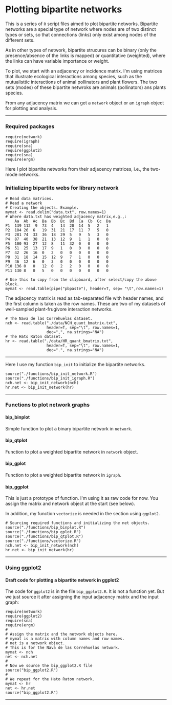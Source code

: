 Plotting bipartite networks
========================================================

This is a series of `R` script files aimed to plot bipartite networks. Bipartite networks are a special type of network where nodes are of two distinct types or sets, so that connections (links) only exist among nodes of the different sets.

As in other types of network, bipartite strucures can be binary (only the presence/absence of the links is mapped) or quantitative (weighted), where the links can have variable importance or weight.

To plot, we start with an adjacency or incidence matrix. I'm using matrices that illustrate ecological interactions among species, such as the mutualisttic interactions of animal pollinators and plant flowers. The two sets (modes) of these bipartite netwroks are animals (pollinators) ans plants species.

From any adjacency matrix we can get a `network` object or an `igraph` object for plotting and analysis. 

-----------------------------------------------------------------------------
### Required packages
```{r packages, echo=T, eval=TRUE, message=FALSE, warning=FALSE}
require(network)
require(igraph)
require(sna)
require(ggplot2)
require(sna)
require(ergm)
```

Here I plot bipartite networks from their adjacency matrices, i.e., the two-mode networks.

### Initializing bipartite webs for library network

```{r input_data, eval=FALSE, echo=TRUE}
# Read data matrices.
# Read a network
# Creating the objects. Example. 
mymat <- read.delim("data.txt", row.names=1)
# Where data.txt has weighted adjacency matrix,e.g.,:
    Aa  Ab	Ac	Ba	Bb	Bc	Bd	Ca	Cb	Cc	Da
P1	139	112	 9	73	4	14	20	14	5	2	1
P2	184	26	6	19	31	21	17	11	7	5	0
P3	281	74	33	36	18	29	5	9	5	3	0
P4	87	40	38	21	13	12	9	1	1	0	0
P5	100	93	27	12	8	11	32	0	0	0	0
P6	51	25	13	17	9	1	0	0	0	0	0
P7	42	26	16	0	2	0	0	0	0	0	0
P8	31	18	14	15	12	9	7	1	0	0	0
P9	46	12	6	0	3	0	0	0	0	0	0
P10	136	0	0	12	0	2	2	0	0	0	0
P11	130	8	0	5	0	0	0	0	0	0	0

# Use this to copy from the clipboard, after select/copy the above block.
mymat <- read.table(pipe("pbpaste"), header=T, sep= "\t",row.names=1)
```

The adjacency matrix is read as tab-separated file with header names, and the first column is taken as the row names. These are two of my datasets of well-sampled plant-frugivore interaction networks.

```{r read_data, eval=TRUE, echo=TRUE}
# The Nava de las Correhuelas dataset.
nch <- read.table("./data/NCH_quant_bmatrix.txt", 
                  header=T, sep="\t", row.names=1,
                  dec=",", na.strings="NA")
# The Hato Raton dataset.
hr <- read.table("./data/HR_quant_bmatrix.txt", 
                  header=T, sep="\t", row.names=1,
                  dec=".", na.strings="NA")
```

----------------------------------------------------------------------------
Here I use my function `bip_init` to initialize the bipartite networks.

```{r init_graphs, eval=TRUE, echo=TRUE}
source("./functions/bip_init_network.R")
source("./functions/bip_init_igraph.R")
nch.net <- bip_init_network(nch) 
hr.net <- bip_init_network(hr)
```
----------------------------------------------------------------------------
### Functions to plot network graphs

#### bip_binplot
Simple function to plot a binary bipartite network in `network`.

#### bip_qtplot
Function to plot a weighted bipartite network in `network` object.

#### bip_gplot
Function to plot a weighted bipartite network in `igraph`.

#### bip_ggplot
This is just a prototype of function. I'm using it as raw code for now. You assign the matrix and network object at the start (see below).

In addition, my function `vectorize` is needed in the section using `ggplot2`.

```{r source_functions, eval=TRUE, echo=TRUE}
# Sourcing required functions and initializing the net objects.
source("./functions/bip_binplot.R")
source("./functions/bip_gplot.R")
source("./functions/bip_qtplot.R")
source("./functions/vectorize.R")
nch.net <- bip_init_network(nch) 
hr.net <- bip_init_network(hr)
```

----------------------------------------------------------------------------
### Using ggplot2
#### Draft code for plotting a bipartite network in ggplot2

The code for `ggplot2` is in the file `bip_ggplot2.R`. It is not a function
yet. But we just source it after assigning the input adjacency matrix and
the input graph:

```{r ggplot_prototype, eval=TRUE, echo=TRUE, fig.width= 8, fig.height=6}
require(network)
require(ggplot2)
require(sna)
require(ergm)
# 
# Assign the matrix and the network objects here.
# mymat is a matrix with column names and row names.
# net is a network object.
# This is for the Nava de las Correhuelas network.
mymat <- nch
net <- nch.net
# 
# Now we source the bip_ggplot2.R file
source("bip_ggplot2.R")
# 
# We repeat for the Hato Raton network.
mymat <- hr
net <- hr.net
source("bip_ggplot2.R")
```

----------------------------------------------------------------------------

